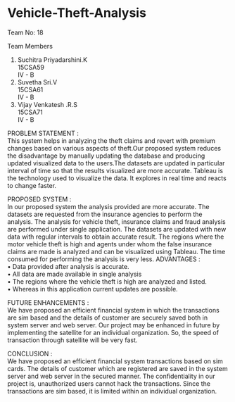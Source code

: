 # Vehicle-Theft-Analysis


Team No: 18

Team Members
   1. Suchitra Priyadarshini.K                                                                                                         
      15CSA59                                                                                                                           
      IV - B                                                                                                                            
   2. Suvetha Sri.V                                                                                                                     
      15CSA61                                                                                                                           
      IV - B                                                                                                                             
   3. Vijay Venkatesh .R.S                                                                                                               
      15CSA71                                                                                                                           
      IV - B                                                                                                                                                                                                                                                          
      
PROBLEM STATEMENT :                                                                                                                     
This system helps in analyzing the theft claims and revert with premium changes based on various aspects of theft.Our proposed system reduces the disadvantage by manually updating the database and producing updated visualized data to the users.The datasets are updated in particular interval of time so that the results visualized are more accurate. Tableau is the technology used to visualize the data. It explores in real time and reacts to change faster.


PROPOSED SYSTEM :                                                                                                                    
In our proposed system the analysis provided are more accurate. The datasets are requested from the insurance agencies to perform the analysis. The analysis for vehicle theft, insurance claims and fraud analysis are performed under single application. The datasets are updated with new data with regular intervals to obtain accurate result. The regions where the motor vehicle theft is high and agents under whom the false insurance claims are made is analyzed and can be visualized using Tableau. The time consumed for performing the analysis is very less.
ADVANTAGES :                                                                                                                        
•	Data provided after analysis is accurate.                                                                                             
•	All data are made available in single analysis                                                                                       
•	The regions where the vehicle theft is high are analyzed and listed.                                                                 
•	Whereas in this application current updates are possible.                                                                            


FUTURE ENHANCEMENTS :                                                                                                               
We have proposed an efficient financial system in which the transactions are sim based and the details of customer are securely saved both in system server and web server.
Our project may be enhanced in future by implementing the satellite for an individual organization. So, the speed of transaction through satellite will be very fast.


CONCLUSION :                                                                                                                         
We have proposed an efficient financial system transactions based on sim cards. The details of customer which are registered are saved in the system server and web server in the secured manner. The confidentiality in our project is, unauthorized users cannot hack the transactions. Since the transactions are sim based, it is limited within an individual organization.

